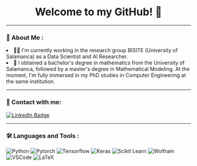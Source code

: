 <div id="header" align="center">
  <h1>Welcome to my GitHub! 👋</h1>
</div>
<hr/>
<h3>👀 About Me :</h3> 
<li>
👨‍💼 I'm currently working in the research group BISITE (University of Salamanca) as a Data Scientist and AI Researcher.
</li>
<li>
📖 I obtained a bachelor's degree in mathematics from the University of Salamanca, followed by a master's degree in Mathematical Modeling. At the moment, I'm fully immersed in my PhD studies in Computer Engineering at the same institution.</li>
<hr/>
<h3>📩 Contact with me:</h3> 
<div>
<a href=https://www.linkedin.com/in/diego-martín-martín-1a6199253>
    <img src="https://img.shields.io/badge/LinkedIn-blue?style=for-the-badge&logo=linkedin&logoColor=white" alt="LinkedIn Badge"/>
  </a>
<hr/>

<h3>🛠️ Languages and Tools :</h3>
<div>
<img src="https://img.shields.io/badge/python-3670A0?style=for-the-badge&logo=python&logoColor=ffdd54" title="Python" alt="Python"/>
<img src="https://img.shields.io/badge/PyTorch-EE4C2C?style=for-the-badge&logo=pytorch&logoColor=white" title="Pytorch" alt="Pytorch"/>
<img src="https://img.shields.io/badge/TensorFlow-FF6F00?style=for-the-badge&logo=tensorflow&logoColor=white" title="Tensorflow" alt="Tensorflow"/>
<img src="https://img.shields.io/badge/Keras-FF0000?style=for-the-badge&logo=keras&logoColor=white" title="Keras" alt="Keras"/>
<img src="https://img.shields.io/badge/scikit_learn-F7931E?style=for-the-badge&logo=scikit-learn&logoColor=white" title="Scikit Learn" alt="Scikit Learn"/>
<img src="https://img.shields.io/badge/Wolfram-DD1100?&style=for-the-badge&logo=Wolfram&logoColor=white" title="Wolfram" alt="Wolfram"/>
<br/>
<img src="https://img.shields.io/badge/Visual%20Studio%20Code-0078d7.svg?style=for-the-badge&logo=visual-studio-code&logoColor=white" title="VSCode" alt="VSCode"/>
<img src="https://img.shields.io/badge/latex-%23008080.svg?style=for-the-badge&logo=latex&logoColor=white" title="LaTeX" alt="LaTeX"/>
</div>
